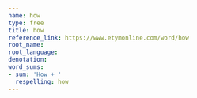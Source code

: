 ```yaml
---
name: how
type: free
title: how
reference_link: https://www.etymonline.com/word/how
root_name: 
root_language: 
denotation: 
word_sums:
- sum: 'How + '
  respelling: how
---
```


